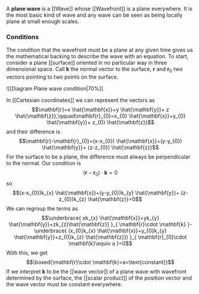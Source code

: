 A **plane wave** is a [[Wave]] whose [[Wavefront]] is a plane everywhere. It is the most basic kind of wave and any wave can be seen as being locally plane at small enough scales.
### Conditions
The condition that the wavefront must be a plane at any given time gives us the mathematical backing to describe the wave with an equation. To start, consider a plane [[surface]] oriented in no particular way in three dimensional space. Call $\mathbf{k}$ the normal vector to the surface, $\mathbf{r}$ and $\mathbf{r}_{0}$ two vectors pointing to two points on the surface.

![[Diagram Plane wave condition|70%]]

In [[Cartesian coordinates]] we can represent the vectors as
$$\mathbf{r}=x \hat{\mathbf{x}}+y \hat{\mathbf{y}}+ z \hat{\mathbf{z}},\qquad\mathbf{r}_{0}=x_{0} \hat{\mathbf{x}}+y_{0} \hat{\mathbf{y}}+ z_{0} \hat{\mathbf{z}}$$
and their difference is
$$\mathbf{r}-\mathbf{r}_{0}=(x-x_{0}) \hat{\mathbf{x}}+(y-y_{0}) \hat{\mathbf{y}}+ (z-z_{0}) \hat{\mathbf{z}}$$
For the surface to be a plane, the difference must always be perpendicular to the normal. Our condition is
$$(\mathbf{r}-\mathbf{r}_{0})\cdot \mathbf{k}=0$$
so
$$(x-x_{0})k_{x} \hat{\mathbf{x}}+(y-y_{0})k_{y} \hat{\mathbf{y}}+ (z-z_{0})k_{z} \hat{\mathbf{z}}=0$$
We can regroup the terms as
$$\underbrace{ xk_{x} \hat{\mathbf{x}}+yk_{y} \hat{\mathbf{y}}+zk_{z}\hat{\mathbf{z}} }_{ \mathbf{r}\cdot \mathbf{k} }-\underbrace{ (x_{0}k_{x} \hat{\mathbf{x}}+y_{0}k_{y} \hat{\mathbf{y}}+z_{0}k_{z} \hat{\mathbf{z}}) }_{ \mathbf{r}_{0}\cdot \mathbf{k}\equiv a }=0$$
With this, we get
$$\boxed{\mathbf{r}\cdot \mathbf{k}=a=\text{constant}}$$
If we interpret $\mathbf{k}$ to be the [[wave vector]] of a plane wave with wavefront determined by the surface, the [[scalar product]] of the position vector and the wave vector must be constant everywhere.